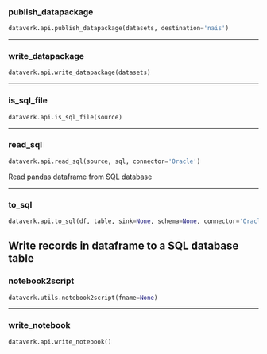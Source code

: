 ### publish_datapackage


```python
dataverk.api.publish_datapackage(datasets, destination='nais')
```

----

### write_datapackage


```python
dataverk.api.write_datapackage(datasets)
```

----

### is_sql_file


```python
dataverk.api.is_sql_file(source)
```

----

### read_sql


```python
dataverk.api.read_sql(source, sql, connector='Oracle')
```



Read pandas dataframe from SQL database 

----

### to_sql


```python
dataverk.api.to_sql(df, table, sink=None, schema=None, connector='Oracle')
```


Write records in dataframe to a SQL database table
----

### notebook2script


```python
dataverk.utils.notebook2script(fname=None)
```

----

### write_notebook


```python
dataverk.api.write_notebook()
```
